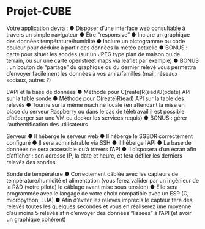# Projet-CUBE

Votre application devra : 
● Disposer d’une interface web consultable à travers un simple navigateur 
● Être “responsive” 
● Inclure un graphique des données température/humidité 
● Inclure un pictogramme ou code couleur pour déduire à partir des données la météo 
actuelle 
● BONUS : carte pour situer les sondes (sur un JPEG type plan de maison ou de 
terrain, ou sur une carte openstreet maps via leaflet par exemple) 
● BONUS : un bouton de “partage” du graphique ou du dernier relevé vous permettra 
d’envoyer facilement les données à vos amis/familles (mail, réseaux sociaux, autres 
?) 

L’API et la base de données 
● Méthode pour C(reate)R(ead)U(pdate) API sur la table sonde 
● Méthode pour C(reate)R(ead) API sur la table des relevés 
● Tourne sur la même machine locale (en attendant la mise en place du serveur 
Raspberry ou dans le cas de télétravail il est possible d’héberger sur une VM ou 
docker les services requis) 
● BONUS : gérer l’authentification des utilisateurs 

Serveur 
● Il héberge le serveur web 
● Il héberge le SGBDR correctement configuré 
● Il sera administrable via SSH
● Il héberge l’API 
● La base de données ne sera accessible qu’à travers l’API 
● Il disposera d’un écran afin d’afficher : son adresse IP, la date et heure, et fera défiler 
les derniers relevés des sondes 

Sonde de température 
● Correctement câblée avec les capteurs de température/humidité et alimentation 
(vous ferez valider par un ingénieur de la R&D (votre pilote) le câblage avant mise 
sous tension) 
● Elle sera programmée avec le langage de votre choix compatible avec un ESP (C, 
micropython, LUA) 
● Afin d’éviter les relevés imprécis le capteur fera des relevés toutes les quelques 
secondes et vous en réaliserez une moyenne d’au moins 5 relevés afin d’envoyer 
des données “lissées” à l’API (et avoir un graphique cohérent) 

